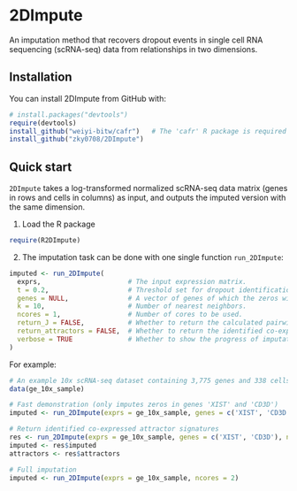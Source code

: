 # 2DImpute
An imputation method that recovers dropout events in single cell RNA sequencing (scRNA-seq) data from relationships in two dimensions.

## Installation
You can install 2DImpute from GitHub with:
```R
# install.packages("devtools")
require(devtools)
install_github("weiyi-bitw/cafr")   # The 'cafr' R package is required for running 2DImpute.
install_github("zky0708/2DImpute")
```

## Quick start
`2DImpute` takes a log-transformed normalized scRNA-seq data matrix (genes in rows and cells in columns) as input, and outputs the imputed version with the same dimension.
1. Load the R package
```R
require(R2DImpute)
```

2. The imputation task can be done with one single function `run_2DImpute`:
```R
imputed <- run_2DImpute(
  exprs,                      # The input expression matrix.
  t = 0.2,                    # Threshold set for dropout identification.
  genes = NULL,               # A vector of genes of which the zeros will get imputed. If it is NULL (default), all genes will be considered.
  k = 10,                     # Number of nearest neighbors.
  ncores = 1,                 # Number of cores to be used.
  return_J = FALSE,           # Whether to return the calculated pairwise Jaccard matrix between cells.
  return_attractors = FALSE,  # Whether to return the identified co-expressed gene attractor signatures.
  verbose = TRUE              # Whether to show the progress of imputation.
)

```
For example:
```R
# An example 10x scRNA-seq dataset containing 3,775 genes and 338 cells
data(ge_10x_sample)          

# Fast demonstration (only imputes zeros in genes 'XIST' and 'CD3D')
imputed <- run_2DImpute(exprs = ge_10x_sample, genes = c('XIST', 'CD3D'), ncores = 2)

# Return identified co-expressed attractor signatures
res <- run_2DImpute(exprs = ge_10x_sample, genes = c('XIST', 'CD3D'), ncores = 2, return_attractors = TRUE)
imputed <- res$imputed
attractors <- res$attractors

# Full imputation
imputed <- run_2DImpute(exprs = ge_10x_sample, ncores = 2)
```


